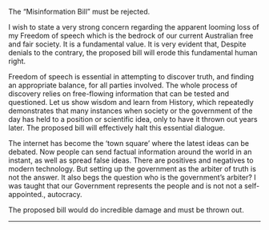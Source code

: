 The “Misinformation Bill” must be rejected.

I wish to state a very strong concern regarding the apparent looming loss of my Freedom of speech which is the bedrock of our
current Australian free and fair society. It is a fundamental value. It is very evident that, Despite denials to the contrary, the
proposed bill will erode this fundamental human right.

Freedom of speech is essential in attempting to discover truth, and finding an appropriate balance, for all parties involved. The
whole process of discovery relies on free-flowing information that can be tested and questioned. Let us show wisdom and learn
from History, which repeatedly demonstrates that many instances when society or the government of the day has held to a
position or scientific idea, only to have it thrown out years later. The proposed bill will effectively halt this essential dialogue.

The internet has become the ‘town square’ where the latest ideas can be debated. Now people can send factual information
around the world in an instant, as well as spread false ideas. There are positives and negatives to modern technology. But setting
up the government as the arbiter of truth is not the answer. It also begs the question who is the government’s arbiter? I was
taught that our Government represents the people and is not not a self-appointed., autocracy.

The proposed bill would do incredible damage and must be thrown out.


-----

